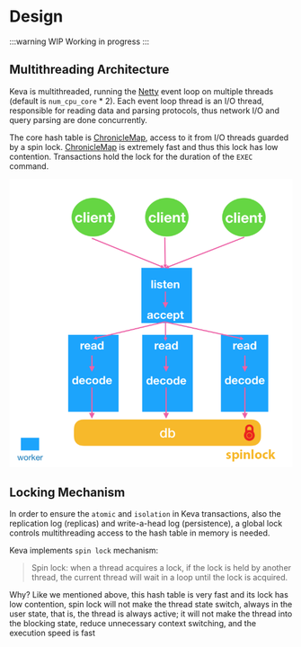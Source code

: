 # Design

:::warning WIP
Working in progress
:::

## Multithreading Architecture

Keva is multithreaded, running the [Netty](https://github.com/netty/netty) event loop on multiple threads (default is `num_cpu_core` * 2).
Each event loop thread is an I/O thread, responsible for reading data and parsing protocols, thus network I/O and query parsing are done concurrently.

The core hash table is [ChronicleMap](https://github.com/OpenHFT/Chronicle-Map), access to it from I/O threads guarded by a spin lock. [ChronicleMap](https://github.com/OpenHFT/Chronicle-Map)
is extremely fast and thus this lock has low contention. Transactions hold the lock for the duration of the `EXEC` command.

![](./model.png)

## Locking Mechanism

In order to ensure the `atomic` and `isolation` in Keva transactions, also the replication log (replicas) and write-a-head log (persistence), a global lock controls multithreading access to the hash table in memory is needed.

Keva implements `spin lock` mechanism:

> Spin lock: when a thread acquires a lock, if the lock is held by another thread, the current thread will wait in a loop until the lock is acquired.

Why? Like we mentioned above, this hash table is very fast and its lock has low contention, spin lock will not make the thread state switch,
always in the user state, that is, the thread is always active; it will not make the thread into the blocking state, reduce unnecessary context switching, and the execution speed is fast